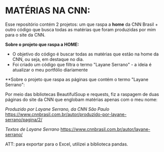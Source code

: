 # MATÉRIAS NA CNN:
Esse repositório contém 2 projetos: um que raspa a **home** da CNN Brasil + outro código que busca todas as matérias que foram produzidas por mim para o site da CNN. 

**Sobre o projeto que raspa a HOME:**
- O objetivo do código é buscar todas as matérias que estão na home da CNN, ou seja, em destaque no dia. 
- Foi criado um código que filtra o termo "Layane Serrano" - a ideia é atualizar o meu portfólio diariamente


**Sobre o projeto que raspa as páginas que contém o termo "Layane Serrano":

Por meio das bibliotecas BeautifulSoup e requests, fiz a raspagem de duas páginas do site da CNN que englobam matérias apenas com o meu nome:

_Produzido por Layane Serrano, da CNN São Paulo_
https://www.cnnbrasil.com.br/autor/produzido-por-layane-serrano/pagina/2/

_Textos de Layane Serrano_
https://www.cnnbrasil.com.br/autor/layane-serrano/


ATT: para exportar para o Excel, utilizei a biblioteca pandas. 

